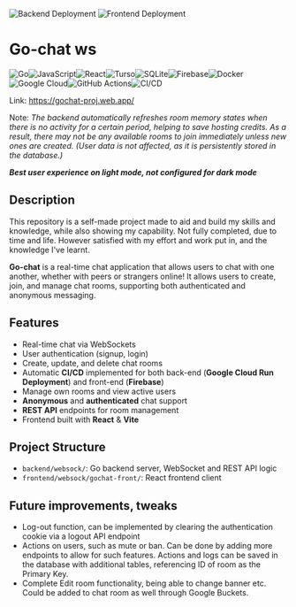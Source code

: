 
![Backend Deployment](https://github.com/aminlo/Gochat-ws/actions/workflows/cd-back.yaml/badge.svg)
![Frontend Deployment](https://github.com/aminlo/Gochat-ws/actions/workflows/cd-front.yaml/badge.svg)

# Go-chat ws

![Go](https://img.shields.io/badge/Go-%2300ADD8.svg?style=for-the-badge&logo=go&logoColor=white)![JavaScript](https://img.shields.io/badge/JavaScript-%23F7DF1E.svg?style=for-the-badge&logo=javascript&logoColor=white)![React](https://img.shields.io/badge/React-%2361DAFB.svg?style=for-the-badge&logo=react&logoColor=white)![Turso](https://img.shields.io/badge/Turso-%2340C4FF.svg?style=for-the-badge&logo=turso&logoColor=white)![SQLite](https://img.shields.io/badge/SQLite-%230073A9.svg?style=for-the-badge&logo=sqlite&logoColor=white)![Firebase](https://img.shields.io/badge/Firebase-%23FFCA28.svg?style=for-the-badge&logo=firebase&logoColor=white)![Docker](https://img.shields.io/badge/Docker-%2300BFFF.svg?style=for-the-badge&logo=docker&logoColor=white)![Google Cloud](https://img.shields.io/badge/Google%20Cloud-%23007ACC.svg?style=for-the-badge&logo=googlecloud&logoColor=white)![GitHub Actions](https://img.shields.io/badge/GitHub%20Actions-%232671E5.svg?style=for-the-badge&logo=githubactions&logoColor=white)![CI/CD](https://img.shields.io/badge/CI/CD-%2300BFFF.svg?style=for-the-badge&logo=github&logoColor=white)

Link: https://gochat-proj.web.app/

Note: *The backend automatically refreshes room memory states when there is no activity for a certain period, helping to save hosting credits. As a result, there may not be any available rooms to join immediately unless new ones are created. (User data is not affected, as it is persistently stored in the database.)*

***Best user experience on light mode, not configured for dark mode***


## Description
This repository is a self-made project made to aid and build my skills and knowledge, while also showing my capability. Not fully completed, due to time and life. However satisfied with my effort and work put in, and the knowledge I've learnt.

**Go-chat** is a real-time chat application that allows users to chat with one another, whether with peers or strangers online! It allows users to create, join, and manage chat rooms, supporting both authenticated and anonymous messaging.

## Features

- Real-time chat via WebSockets
- User authentication (signup, login)
- Create, update, and delete chat rooms
- Automatic **CI/CD** implemented for both back-end (**Google Cloud Run Deployment**) and front-end (**Firebase**)
- Manage own rooms and view active users
- **Anonymous** and **authenticated** chat support
- **REST API** endpoints for room management
- Frontend built with **React** & **Vite**

## Project Structure

- `backend/websock/`: Go backend server, WebSocket and REST API logic
- `frontend/websock/gochat-front/`: React frontend client

## Future improvements, tweaks
- Log-out function, can be implemented by clearing the authentication cookie via a logout API endpoint
- Actions on users, such as mute or ban. Can be done by adding more endpoints to allow for such features. Actions and logs can be saved in the database with additional tables, referencing ID of room as the Primary Key.
- Complete Edit room functionality, being able to change banner etc. Could be added to chat room as well through Google Buckets.
